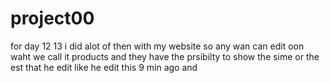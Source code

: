 # project00
for day 12 13 i did alot of then with my website so any wan can edit oon waht we call it products and  they have the prsibilty to show the sime or the est that he edit like he edit this 9 min ago and 